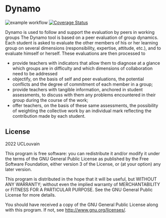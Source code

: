 # Dynamo #

![example workflow](https://github.com/Palumdo/moodle-mod_dynamo/actions/workflows/github-actions-demo.yml/badge.svg)
[![Coverage Status](https://coveralls.io/repos/github/Palumdo/moodle-mod_dynamo/badge.svg?branch=master)](https://coveralls.io/github/Palumdo/moodle-mod_dynamo?branch=master)

Dynamo is used to follow and support the evaluation by peers in working groups
The Dynamo tool is based on a peer evaluation of group dynamics. Each student is asked to evaluate the other members of his or her learning group on several dimensions (responsibility, expertise, attitude, etc.), and to evaluate himself or herself. These evaluations are then processed to
- provide teachers with indicators that allow them to diagnose at a glance which groups are in difficulty and which dimensions of collaboration need to be addressed
- objectify, on the basis of self and peer evaluations, the potential conflicts and the degree of commitment of each member in a group;
- provide teachers with tangible information, anchored in student assessments, to discuss with them any problems encountered in their group during the course of the work;
- offer teachers, on the basis of these same assessments, the possibility of weighting the collective work by an individual mark reflecting the contribution made by each student.

## License ##

2022 UCLouvain

This program is free software: you can redistribute it and/or modify it under
the terms of the GNU General Public License as published by the Free Software
Foundation, either version 3 of the License, or (at your option) any later
version.

This program is distributed in the hope that it will be useful, but WITHOUT ANY
WARRANTY; without even the implied warranty of MERCHANTABILITY or FITNESS FOR A
PARTICULAR PURPOSE.  See the GNU General Public License for more details.

You should have received a copy of the GNU General Public License along with
this program.  If not, see <http://www.gnu.org/licenses/>.
